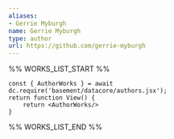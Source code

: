 ```yaml
---
aliases:
- Gerrie Myburgh
name: Gerrie Myburgh
type: author
url: https://github.com/gerrie-myburgh
---
```



%% WORKS_LIST_START %%

```datacorejsx
const { AuthorWorks } = await dc.require('basement/datacore/authors.jsx');
return function View() {
    return <AuthorWorks/>
}
```
%% WORKS_LIST_END %%